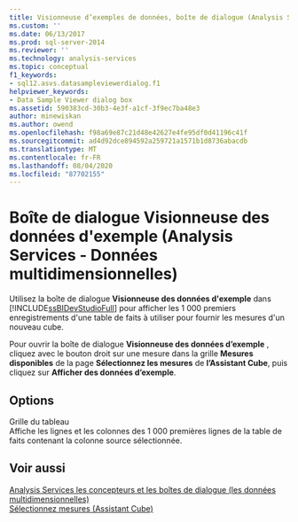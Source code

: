```yaml
---
title: Visionneuse d’exemples de données, boîte de dialogue (Analysis Services-données multidimensionnelles) | Microsoft Docs
ms.custom: ''
ms.date: 06/13/2017
ms.prod: sql-server-2014
ms.reviewer: ''
ms.technology: analysis-services
ms.topic: conceptual
f1_keywords:
- sql12.asvs.datasampleviewerdialog.f1
helpviewer_keywords:
- Data Sample Viewer dialog box
ms.assetid: 590383cd-30b3-4e3f-a1cf-3f9ec7ba48e3
author: minewiskan
ms.author: owend
ms.openlocfilehash: f98a69e87c21d48e42627e4fe95df0d41196c41f
ms.sourcegitcommit: ad4d92dce894592a259721a1571b1d8736abacdb
ms.translationtype: MT
ms.contentlocale: fr-FR
ms.lasthandoff: 08/04/2020
ms.locfileid: "87702155"
---
```

# <a name="data-sample-viewer-dialog-box-analysis-services---multidimensional-data"></a>Boîte de dialogue Visionneuse des données d'exemple (Analysis Services - Données multidimensionnelles)
  Utilisez la boîte de dialogue **Visionneuse des données d'exemple** dans [!INCLUDE[ssBIDevStudioFull](../includes/ssbidevstudiofull-md.md)] pour afficher les 1 000 premiers enregistrements d'une table de faits à utiliser pour fournir les mesures d'un nouveau cube.  
  
 Pour ouvrir la boîte de dialogue **Visionneuse des données d’exemple** , cliquez avec le bouton droit sur une mesure dans la grille **Mesures disponibles** de la page **Sélectionnez les mesures** de **l’Assistant Cube**, puis cliquez sur **Afficher des données d’exemple**.  
  
## <a name="options"></a>Options  
 Grille du tableau  
 Affiche les lignes et les colonnes des 1 000 premières lignes de la table de faits contenant la colonne source sélectionnée.  
  
## <a name="see-also"></a>Voir aussi  
 [Analysis Services les concepteurs et les boîtes de dialogue &#40;les données multidimensionnelles&#41;](analysis-services-designers-and-dialog-boxes-multidimensional-data.md)   
 [Sélectionnez mesures &#40;Assistant Cube&#41;](select-measures-cube-wizard.md)  
  
  

